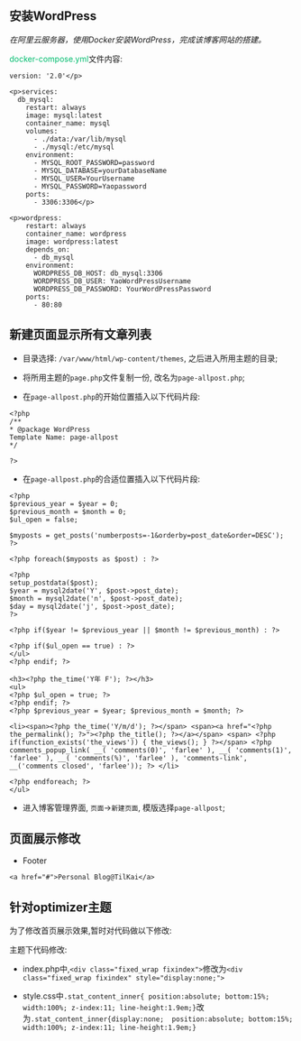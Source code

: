 ## 安装WordPress

*在阿里云服务器，使用Docker安装WordPress，完成该博客网站的搭建。*

<font color = "#00BC6E">docker-compose.yml</font>文件内容:

```
version: '2.0'</p>

<p>services:
  db_mysql:
    restart: always
    image: mysql:latest
    container_name: mysql
    volumes:
      - ./data:/var/lib/mysql
      - ./mysql:/etc/mysql
    environment:
      - MYSQL_ROOT_PASSWORD=password
      - MYSQL_DATABASE=yourDatabaseName
      - MYSQL_USER=YourUsername
      - MYSQL_PASSWORD=Yaopassword
    ports:
      - 3306:3306</p>

<p>wordpress:
    restart: always
    container_name: wordpress
    image: wordpress:latest
    depends_on:
      - db_mysql
    environment:
      WORDPRESS_DB_HOST: db_mysql:3306
      WORDPRESS_DB_USER: YaoWordPressUsername
      WORDPRESS_DB_PASSWORD: YourWordPressPassword
    ports:
      - 80:80
```

## 新建页面显示所有文章列表

* 目录选择: `/var/www/html/wp-content/themes`, 之后进入所用主题的目录;

* 将所用主题的`page.php`文件复制一份, 改名为`page-allpost.php`;

* 在`page-allpost.php`的开始位置插入以下代码片段:

```
<?php
/**
* @package WordPress
Template Name: page-allpost
*/

?>
```

* 在`page-allpost.php`的合适位置插入以下代码片段:

```
<?php
$previous_year = $year = 0;
$previous_month = $month = 0;
$ul_open = false;

$myposts = get_posts('numberposts=-1&orderby=post_date&order=DESC');
?>

<?php foreach($myposts as $post) : ?>

<?php
setup_postdata($post);
$year = mysql2date('Y', $post->post_date);
$month = mysql2date('n', $post->post_date);
$day = mysql2date('j', $post->post_date);
?>

<?php if($year != $previous_year || $month != $previous_month) : ?>

<?php if($ul_open == true) : ?>
</ul>
<?php endif; ?>

<h3><?php the_time('Y年 F'); ?></h3>
<ul>
<?php $ul_open = true; ?>
<?php endif; ?>
<?php $previous_year = $year; $previous_month = $month; ?>

<li><span><?php the_time('Y/m/d'); ?></span> <span><a href="<?php the_permalink(); ?>"><?php the_title(); ?></a></span> <span> <?php if(function_exists('the_views')) { the_views(); } ?></span> <?php comments_popup_link( __( 'comments(0)', 'farlee' ), __( 'comments(1)', 'farlee' ), __( 'comments(%)', 'farlee' ), 'comments-link', __('comments closed', 'farlee')); ?> </li>

<?php endforeach; ?>
</ul>
```

* 进入博客管理界面, `页面`->`新建页面`, 模版选择`page-allpost`;

## 页面展示修改

* Footer

```
<a href="#">Personal Blog@TilKai</a>
```

## 针对optimizer主题

为了修改首页展示效果,暂时对代码做以下修改:

主题下代码修改:

* index.php中,`<div class="fixed_wrap fixindex">`修改为`<div class="fixed_wrap fixindex" style="display:none;">`

* style.css中`.stat_content_inner{ position:absolute; bottom:15%; width:100%; z-index:11; line-height:1.9em;}`改为`.stat_content_inner{display:none;  position:absolute; bottom:15%; width:100%; z-index:11; line-height:1.9em;}`

